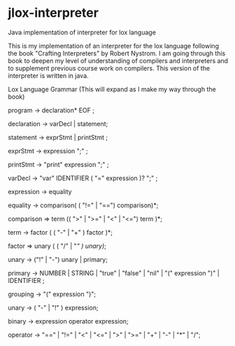 # jlox-interpreter
Java implementation of interpreter for lox language

This is my implementation of an interpreter for the lox language
following the book "Crafting Interpreters" by Robert Nystrom.
I am going through this book to deepen my level of understanding of 
compilers and interpreters and to supplement previous course work
on compilers. This version of the interpreter is written in java.

Lox Language Grammar (This will expand as I make my way through the book)
 
program -> declaration* EOF ;

declaration -> varDecl | statement;

statement -> exprStmt | printStmt ;

exprStmt -> expression ";" ;

printStmt -> "print" expression ";" ;

varDecl -> "var" IDENTIFIER ( "=" expression )? ";" ;

expression -> equality

equality -> comparison( ( "!=" | "==") comparison)*;

comparison => term (( ">" | ">=" | "<" | "<=") term )*;

term -> factor ( ( "-" | "+" ) factor )*;

factor => unary ( ( "/" | "*" ) unary)*;

unary -> ("!" | "-") unary | primary;

primary -> NUMBER | STRING | "true" | "false" | "nil" | "(" expression ")" | IDENTIFIER ;

grouping -> "(" expression ")";

unary -> ( "-" | "!" ) expression;

binary -> expression operator expression;

operator -> "==" | "!=" | "<" | "<=" | ">" | ">="
    | "+" | "-" | "*" | "/";

